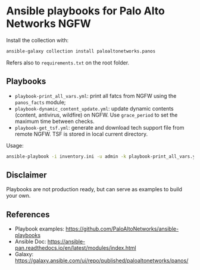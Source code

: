 # Ansible playbooks for Palo Alto Networks NGFW

Install the collection with:

```bash
ansible-galaxy collection install paloaltonetworks.panos
```

Refers also to `requirements.txt` on the root folder.

## Playbooks

- `playbook-print_all_vars.yml`: print all fatcs from NGFW using the `panos_facts` module;
- `playbook-dynamic_content_update.yml`: update dynamic contents (content, antivirus, wildfire) on NGFW. Use `grace_period` to set the maximum time between checks.
- `playbook-get_tsf.yml`: generate and download tech support file from remote NGFW. TSF is stored in local current directory.

Usage:

```bash
ansible-playbook -i inventory.ini -u admin -k playbook-print_all_vars.yml
```

## Disclaimer

Playbooks are not production ready, but can serve as examples to build your own.

## References

- Playbook examples: https://github.com/PaloAltoNetworks/ansible-playbooks
- Ansible Doc: https://ansible-pan.readthedocs.io/en/latest/modules/index.html
- Galaxy: https://galaxy.ansible.com/ui/repo/published/paloaltonetworks/panos/
